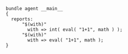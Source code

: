 ``` {.cfengine3 tangle="int.cf"}
bundle agent __main__
{
  reports:
      "$(with)"
        with => int( eval( "1+1", math ) );
      "$(with)"
        with => eval( "1+1", math );
}
```
